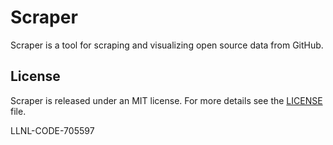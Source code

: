 # Scraper

Scraper is a tool for scraping and visualizing open source data from GitHub.

## License

Scraper is released under an MIT license. For more details see the
[LICENSE](/LICENSE) file.

LLNL-CODE-705597
